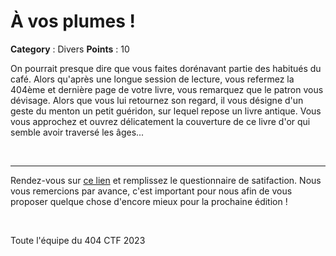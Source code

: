 # À vos plumes !

**Category** : Divers
**Points** : 10

On pourrait presque dire que vous faites dorénavant partie des habitués du café. Alors qu'après une longue session de lecture, vous refermez la 404ème et dernière page de votre livre, vous remarquez que le patron vous dévisage. Alors que vous lui retournez son regard, il vous désigne d'un geste du menton un petit guéridon, sur lequel repose un livre antique. Vous vous approchez et ouvrez délicatement la couverture de ce livre d'or qui semble avoir traversé les âges...

<p class="space">&nbsp;</p>

***

Rendez-vous sur [ce lien](https://sondage.404ctf.fr/index.php/119525?lang=fr) et remplissez le questionnaire de satifaction. Nous vous remercions par avance, c'est important pour nous afin de vous proposer quelque chose d'encore mieux pour la prochaine édition !

<p class="space">&nbsp;</p>

<div class="author">Toute l'équipe du 404 CTF 2023</div>

<p class="space">&nbsp;</p>



